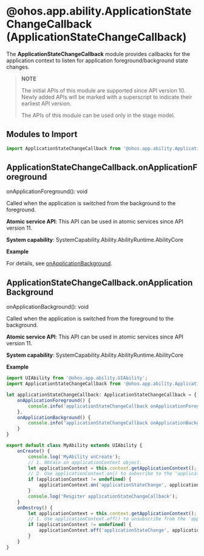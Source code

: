 # @ohos.app.ability.ApplicationStateChangeCallback (ApplicationStateChangeCallback)

The **ApplicationStateChangeCallback** module provides callbacks for the application context to listen for application foreground/background state changes.

> **NOTE**
>
> The initial APIs of this module are supported since API version 10. Newly added APIs will be marked with a superscript to indicate their earliest API version.
>
> The APIs of this module can be used only in the stage model.

## Modules to Import

```ts
import ApplicationStateChangeCallback from '@ohos.app.ability.ApplicationStateChangeCallback';
```

## ApplicationStateChangeCallback.onApplicationForeground

onApplicationForeground(): void

Called when the application is switched from the background to the foreground.

**Atomic service API**: This API can be used in atomic services since API version 11.

**System capability**: SystemCapability.Ability.AbilityRuntime.AbilityCore

**Example**

For details, see [onApplicationBackground](#applicationstatechangecallbackonapplicationbackground).

## ApplicationStateChangeCallback.onApplicationBackground

onApplicationBackground(): void

Called when the application is switched from the foreground to the background.

**Atomic service API**: This API can be used in atomic services since API version 11.

**System capability**: SystemCapability.Ability.AbilityRuntime.AbilityCore

**Example**

```ts
import UIAbility from '@ohos.app.ability.UIAbility';
import ApplicationStateChangeCallback from '@ohos.app.ability.ApplicationStateChangeCallback';

let applicationStateChangeCallback: ApplicationStateChangeCallback = {
    onApplicationForeground() {
        console.info('applicationStateChangeCallback onApplicationForeground');
    },
    onApplicationBackground() {
        console.info('applicationStateChangeCallback onApplicationBackground');
    }
}

export default class MyAbility extends UIAbility {
    onCreate() {
        console.log('MyAbility onCreate');
        // 1. Obtain an applicationContext object.
        let applicationContext = this.context.getApplicationContext();
        // 2. Use applicationContext.on() to subscribe to the 'applicationStateChange' event.
        if (applicationContext != undefined) {
            applicationContext.on('applicationStateChange', applicationStateChangeCallback);
        }
        console.log('Resgiter applicationStateChangeCallback');
    }
    onDestroy() {
        let applicationContext = this.context.getApplicationContext();
        // 1. Use applicationContext.off() to unsubscribe from the 'applicationStateChange' event.
        if (applicationContext != undefined) {
            applicationContext.off('applicationStateChange', applicationStateChangeCallback);
        }
    }
}
```
